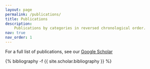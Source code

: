 ```yaml
---
layout: page
permalink: /publications/
title: Publications
description: 
    Publications by categories in reversed chronological order. 
nav: true
nav_order: 1
---
```

For a full list of publications, see our [Google Scholar](https://scholar.google.com/citations?user=Md_6je0AAAAJ)
<!-- _pages/publications.md -->
<div class="publications">

{% bibliography -f {{ site.scholar.bibliography }} %}

</div>
